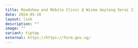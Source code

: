 ```yaml
---
title: Roadshow and Mobile Clinic @ Wisma Geylang Serai 2
date: 2024-05-26
layout: link
description: ""
image: ""
variant: tiptap
external: https://https://form.gov.sg/
---
```

